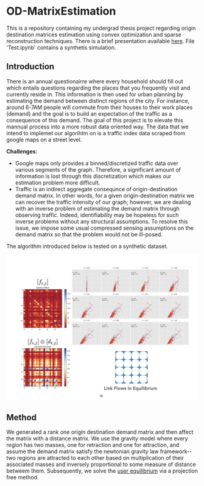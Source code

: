 # OD-MatrixEstimation
This is a repository containing my undergrad thesis project regarding origin destination matrices estimation using convex optimization and sparse reconstruction techniques. There is a brief presentation available [here](Slides%202.pdf).
File 'Test.ipynb' contains a synthetis simulation.  

## Introduction
There is an annual questionairre where every household should fill out which entails questions regarding the places that you frequently visit and currently reside in. This information is then used for urban planning by estimating the demand between distinct regions of the city. For instance, around 6-7AM people will commute from their houses to their work places (demand) and the goal is to build an expectation of the traffic as a consequence of this demand.  The goal of this project is to elevate this mannual process into a more robust data oriented way. The data that we intend to implemet our algorihtm on is a traffic index data scraped from google maps on a street level. 

**Challenges**:
* Google maps only provides a binned/discretized traffic data over various segments of the graph. Therefore, a significant amount of information is lost through this discretization which makes our estimation problem more difficult.
* Traffic is an indirect aggregate consequnce of origin-destination demand matrix. In other words, for a given origin-destination matrix we can recover the traffic intensity of our graph; however, we are dealing with an inverse problem of estimating the demand matrix through observing traffic. Indeed, identifiability may be hopeless for such inverse problems without any structural assumptions. To resolve this issue, we impose some usual compressed sensing assumptions on the demand matrix so that the problem would not be ill-posed.

The algorithm introduced below is tested on a synthetic dataset. 

![results](results.png)

## Method
We generated a rank one origin destination demand matrix and then affect the matrix with a distance matrix. We 
use the gravity model where every region has two masses, one for retraction and one for attraction, and 
assume the demand matrix satisfy the newtonian gravity law framework-- two regions are attracted to each other based on multiplication of their associated masses and inversely proportional to some measure of distance betweem them. Subsequently, we solve the 
[user equilibrium](https://en.wikipedia.org/wiki/John_Glen_Wardrop) via a projection free method.

